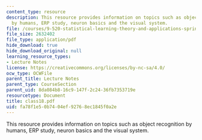 ```yaml
---
content_type: resource
description: This resource provides information on topics such as object recognition
  by humans, ERP study, neuron basics and the visual system.
file: /courses/9-520-statistical-learning-theory-and-applications-spring-2006/fa78f1e50b7404ef92768ec1845f0a2e_class18.pdf
file_size: 2632402
file_type: application/pdf
hide_download: true
hide_download_original: null
learning_resource_types:
- Lecture Notes
license: https://creativecommons.org/licenses/by-nc-sa/4.0/
ocw_type: OCWFile
parent_title: Lecture Notes
parent_type: CourseSection
parent_uid: 8da084b8-16c9-147f-2c24-36fb7353719e
resourcetype: Document
title: class18.pdf
uid: fa78f1e5-0b74-04ef-9276-8ec1845f0a2e
---
```

This resource provides information on topics such as object recognition by humans, ERP study, neuron basics and the visual system.